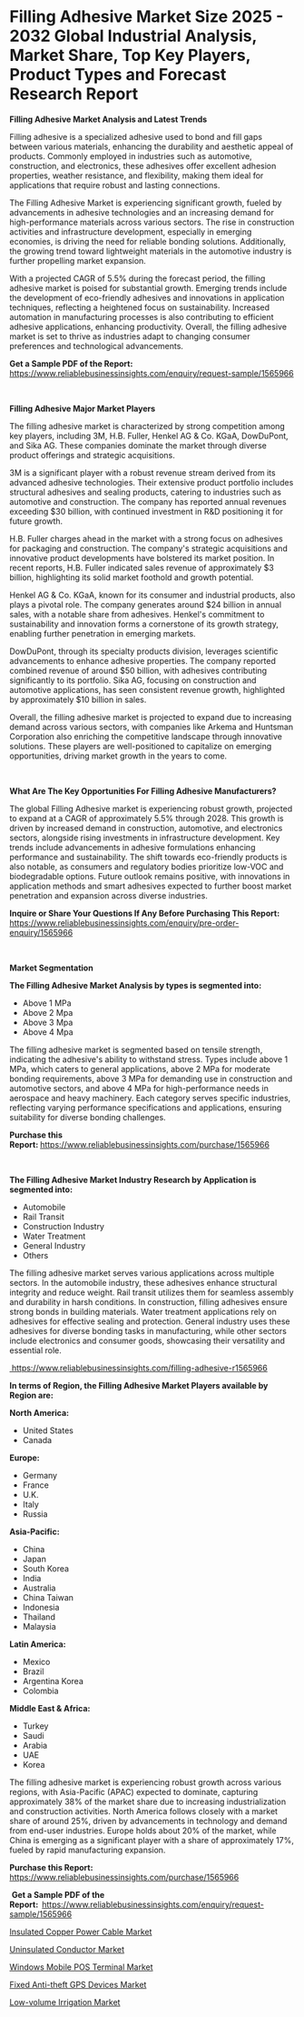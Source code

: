 <p><h1>Filling Adhesive Market Size 2025 - 2032 Global Industrial Analysis, Market Share, Top Key Players, Product Types and Forecast Research Report</h1></p><p><strong>Filling Adhesive Market Analysis and Latest Trends</strong></p>
<p><p>Filling adhesive is a specialized adhesive used to bond and fill gaps between various materials, enhancing the durability and aesthetic appeal of products. Commonly employed in industries such as automotive, construction, and electronics, these adhesives offer excellent adhesion properties, weather resistance, and flexibility, making them ideal for applications that require robust and lasting connections.</p><p>The Filling Adhesive Market is experiencing significant growth, fueled by advancements in adhesive technologies and an increasing demand for high-performance materials across various sectors. The rise in construction activities and infrastructure development, especially in emerging economies, is driving the need for reliable bonding solutions. Additionally, the growing trend toward lightweight materials in the automotive industry is further propelling market expansion.</p><p>With a projected CAGR of 5.5% during the forecast period, the filling adhesive market is poised for substantial growth. Emerging trends include the development of eco-friendly adhesives and innovations in application techniques, reflecting a heightened focus on sustainability. Increased automation in manufacturing processes is also contributing to efficient adhesive applications, enhancing productivity. Overall, the filling adhesive market is set to thrive as industries adapt to changing consumer preferences and technological advancements.</p></p>
<p><strong>Get a Sample PDF of the Report:&nbsp;</strong> <a href="https://www.reliablebusinessinsights.com/enquiry/request-sample/1565966?utm_campaign=3347&utm_medium=2&utm_source=Github&utm_content=ia&utm_term=31032025&utm_id=filling-adhesive">https://www.reliablebusinessinsights.com/enquiry/request-sample/1565966</a></p>
<p>&nbsp;</p>
<p><strong>Filling Adhesive Major Market Players</strong></p>
<p><p>The filling adhesive market is characterized by strong competition among key players, including 3M, H.B. Fuller, Henkel AG & Co. KGaA, DowDuPont, and Sika AG. These companies dominate the market through diverse product offerings and strategic acquisitions.</p><p>3M is a significant player with a robust revenue stream derived from its advanced adhesive technologies. Their extensive product portfolio includes structural adhesives and sealing products, catering to industries such as automotive and construction. The company has reported annual revenues exceeding $30 billion, with continued investment in R&D positioning it for future growth.</p><p>H.B. Fuller charges ahead in the market with a strong focus on adhesives for packaging and construction. The company's strategic acquisitions and innovative product developments have bolstered its market position. In recent reports, H.B. Fuller indicated sales revenue of approximately $3 billion, highlighting its solid market foothold and growth potential.</p><p>Henkel AG & Co. KGaA, known for its consumer and industrial products, also plays a pivotal role. The company generates around $24 billion in annual sales, with a notable share from adhesives. Henkel's commitment to sustainability and innovation forms a cornerstone of its growth strategy, enabling further penetration in emerging markets.</p><p>DowDuPont, through its specialty products division, leverages scientific advancements to enhance adhesive properties. The company reported combined revenue of around $50 billion, with adhesives contributing significantly to its portfolio. Sika AG, focusing on construction and automotive applications, has seen consistent revenue growth, highlighted by approximately $10 billion in sales.</p><p>Overall, the filling adhesive market is projected to expand due to increasing demand across various sectors, with companies like Arkema and Huntsman Corporation also enriching the competitive landscape through innovative solutions. These players are well-positioned to capitalize on emerging opportunities, driving market growth in the years to come.</p></p>
<p>&nbsp;</p>
<p><strong>What Are The Key Opportunities For Filling Adhesive Manufacturers?</strong></p>
<p><p>The global Filling Adhesive market is experiencing robust growth, projected to expand at a CAGR of approximately 5.5% through 2028. This growth is driven by increased demand in construction, automotive, and electronics sectors, alongside rising investments in infrastructure development. Key trends include advancements in adhesive formulations enhancing performance and sustainability. The shift towards eco-friendly products is also notable, as consumers and regulatory bodies prioritize low-VOC and biodegradable options. Future outlook remains positive, with innovations in application methods and smart adhesives expected to further boost market penetration and expansion across diverse industries.</p></p>
<p><strong>Inquire or Share Your Questions If Any Before Purchasing This Report:</strong> <a href="https://www.reliablebusinessinsights.com/enquiry/pre-order-enquiry/1565966?utm_campaign=3347&utm_medium=2&utm_source=Github&utm_content=ia&utm_term=31032025&utm_id=filling-adhesive">https://www.reliablebusinessinsights.com/enquiry/pre-order-enquiry/1565966</a></p>
<p>&nbsp;</p>
<p><strong>Market Segmentation</strong></p>
<p><strong>The Filling Adhesive Market Analysis by types is segmented into:</strong></p>
<p><ul><li>Above 1 MPa</li><li>Above 2 Mpa</li><li>Above 3 Mpa</li><li>Above 4 Mpa</li></ul></p>
<p><p>The filling adhesive market is segmented based on tensile strength, indicating the adhesive's ability to withstand stress. Types include above 1 MPa, which caters to general applications, above 2 MPa for moderate bonding requirements, above 3 MPa for demanding use in construction and automotive sectors, and above 4 MPa for high-performance needs in aerospace and heavy machinery. Each category serves specific industries, reflecting varying performance specifications and applications, ensuring suitability for diverse bonding challenges.</p></p>
<p><strong>Purchase this Report:&nbsp;</strong><a href="https://www.reliablebusinessinsights.com/purchase/1565966?utm_campaign=3347&utm_medium=2&utm_source=Github&utm_content=ia&utm_term=31032025&utm_id=filling-adhesive">https://www.reliablebusinessinsights.com/purchase/1565966</a></p>
<p>&nbsp;</p>
<p><strong>The Filling Adhesive Market Industry Research by Application is segmented into:</strong></p>
<p><ul><li>Automobile</li><li>Rail Transit</li><li>Construction Industry</li><li>Water Treatment</li><li>General Industry</li><li>Others</li></ul></p>
<p><p>The filling adhesive market serves various applications across multiple sectors. In the automobile industry, these adhesives enhance structural integrity and reduce weight. Rail transit utilizes them for seamless assembly and durability in harsh conditions. In construction, filling adhesives ensure strong bonds in building materials. Water treatment applications rely on adhesives for effective sealing and protection. General industry uses these adhesives for diverse bonding tasks in manufacturing, while other sectors include electronics and consumer goods, showcasing their versatility and essential role.</p></p>
<p><a href="https://www.reliablebusinessinsights.com/filling-adhesive-r1565966?utm_campaign=3347&utm_medium=2&utm_source=Github&utm_content=ia&utm_term=31032025&utm_id=filling-adhesive">&nbsp;https://www.reliablebusinessinsights.com/filling-adhesive-r1565966</a></p>
<p><strong>In terms of Region, the Filling Adhesive Market Players available by Region are:</strong></p>
<p>
    <p> <strong> North America: </strong>
        <ul>
            <li>United States</li>
            <li>Canada</li>
        </ul>
        </p> 
    <p> <strong> Europe: </strong>
        <ul>
            <li>Germany</li>
            <li>France</li>
            <li>U.K.</li>
            <li>Italy</li>
            <li>Russia</li>
        </ul>
        </p> 
    <p> <strong> Asia-Pacific: </strong>
        <ul>
            <li>China</li>
            <li>Japan</li>
            <li>South Korea</li>
            <li>India</li>
            <li>Australia</li>
            <li>China Taiwan</li>
            <li>Indonesia</li>
            <li>Thailand</li>
            <li>Malaysia</li>
        </ul>
        </p> 
    <p> <strong> Latin America: </strong>
        <ul>
            <li>Mexico</li>
            <li>Brazil</li>
            <li>Argentina Korea</li>
            <li>Colombia</li>
        </ul>
        </p> 
    <p> <strong> Middle East & Africa: </strong>
        <ul>
            <li>Turkey</li>
            <li>Saudi</li>
            <li>Arabia</li>
            <li>UAE</li>
            <li>Korea</li>
        </ul>
    </p>
    </p>
<p><p>The filling adhesive market is experiencing robust growth across various regions, with Asia-Pacific (APAC) expected to dominate, capturing approximately 38% of the market share due to increasing industrialization and construction activities. North America follows closely with a market share of around 25%, driven by advancements in technology and demand from end-user industries. Europe holds about 20% of the market, while China is emerging as a significant player with a share of approximately 17%, fueled by rapid manufacturing expansion.</p></p>
<p><strong>Purchase this Report: </strong><a href="https://www.reliablebusinessinsights.com/purchase/1565966?utm_campaign=3347&utm_medium=2&utm_source=Github&utm_content=ia&utm_term=31032025&utm_id=filling-adhesive">https://www.reliablebusinessinsights.com/purchase/1565966</a></p>
<p>&nbsp;<strong>Get a Sample PDF of the Report:&nbsp;&nbsp;</strong><a href="https://www.reliablebusinessinsights.com/enquiry/request-sample/1565966?utm_campaign=3347&utm_medium=2&utm_source=Github&utm_content=ia&utm_term=31032025&utm_id=filling-adhesive">https://www.reliablebusinessinsights.com/enquiry/request-sample/1565966</a></p>
<p><strong></strong></p>
<p><p><a href="https://www.linkedin.com/pulse/market-growth-forecast-insulated-copper-power-cable-industry-bxbmf?utm_campaign=3347&utm_medium=2&utm_source=Github&utm_content=ia&utm_term=31032025&utm_id=filling-adhesive">Insulated Copper Power Cable Market</a></p><p><a href="https://www.linkedin.com/pulse/value-segment-market-share-analysis-uninsulated-conductor-n4p6f?utm_campaign=3347&utm_medium=2&utm_source=Github&utm_content=ia&utm_term=31032025&utm_id=filling-adhesive">Uninsulated Conductor Market</a></p><p><a href="https://www.linkedin.com/pulse/factors-affecting-windows-mobile-pos-terminalmarket-growth-uybnf?utm_campaign=3347&utm_medium=2&utm_source=Github&utm_content=ia&utm_term=31032025&utm_id=filling-adhesive">Windows Mobile POS Terminal Market</a></p><p><a href="https://www.linkedin.com/pulse/projected-cagr-5-fixed-anti-theft-gps-devices-market-analysis-m5gdf?utm_campaign=3347&utm_medium=2&utm_source=Github&utm_content=ia&utm_term=31032025&utm_id=filling-adhesive">Fixed Anti-theft GPS Devices Market</a></p><p><a href="https://www.linkedin.com/pulse/low-volume-irrigation-market-2025-2032-applications-pueof?utm_campaign=3347&utm_medium=2&utm_source=Github&utm_content=ia&utm_term=31032025&utm_id=filling-adhesive">Low-volume Irrigation Market</a></p></p>